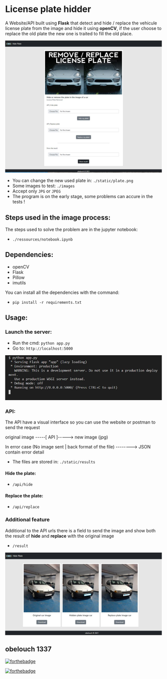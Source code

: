 # License plate hidder

A Website/API built using **Flask** that detect and hide / replace the vehicule license plate from the image and hide it using **openCV**, if the user choose to replace the old plate the new one is traited to fill the old place.

![Screen Shot 1](/ressources/header.JPG)

- You can change the new used plate in: `./static/plate.png`
- Some images to test: `./images`
- Accept only `JPG` or `JPEG`
- The program is on the early stage, some problems can accure in the tests !

## Steps used in the image process:
The steps used to solve the problem are in the jupyter notebook:
- `./ressources/notebook.ipynb`

## Dependencies:
- openCV
- Flask
- Pillow
- imutils

You can install all the dependencies with the command:
- `pip install -r requirements.txt` 

## Usage:
### Launch the server:
- Run the cmd: `python app.py`
- Go to: `http://localhost:5000`

![Screen Shot 1](/ressources/launch.JPG)

### API:
The API have a visual interface so you can use the website or postman to send the request

original image -----[ API ]-----> new image (jpg)

In error case (No image sent | back format of the file) --------> JSON contain error detail 

- The files are stored in: `./static/results`

#### Hide the plate:
- `/api/hide`
#### Replace the plate:
- `/api/replace`

### Additional feature
Additional to the API urls there is a field to send the image and show both the result of **hide** and **replace** with the original image
- `/result`

![Screen Shot 1](/ressources/result.JPG)

## obelouch 1337

[![forthebadge](https://forthebadge.com/images/badges/built-with-love.svg)](https://forthebadge.com)

[![forthebadge](https://forthebadge.com/images/badges/made-with-python.svg)](https://forthebadge.com)

